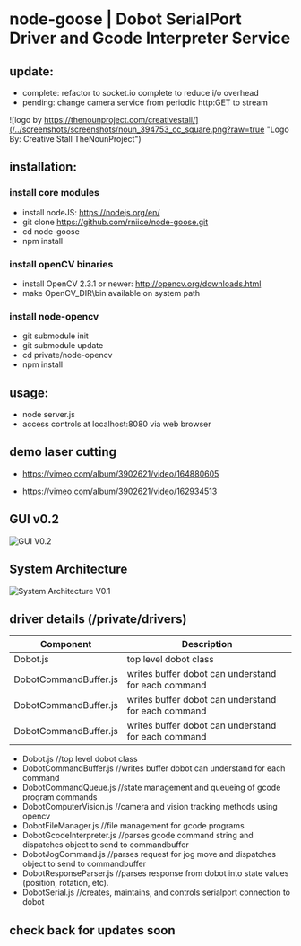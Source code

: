 # node-goose | Dobot SerialPort Driver and Gcode Interpreter Service

## update: 
- complete: refactor to socket.io complete to reduce i/o overhead
- pending: change camera service from periodic http:GET to stream

![logo by https://thenounproject.com/creativestall/](/../screenshots/screenshots/noun_394753_cc_square.png?raw=true "Logo By: Creative Stall TheNounProject")

## installation: 

### install core modules
- install nodeJS: https://nodejs.org/en/ 
- git clone https://github.com/rniice/node-goose.git 
- cd node-goose
- npm install

### install openCV binaries
- install OpenCV 2.3.1 or newer: http://opencv.org/downloads.html
- make OpenCV_DIR\bin available on system path

### install node-opencv
- git submodule init
- git submodule update
- cd private/node-opencv
- npm install

## usage:

- node server.js
- access controls at localhost:8080 via web browser

## demo laser cutting

- https://vimeo.com/album/3902621/video/164880605

- https://vimeo.com/album/3902621/video/162934513

## GUI v0.2

![GUI V0.2](/../screenshots/screenshots/dobot-control-v0.2.jpg?raw=true "GUI V0.2")

## System Architecture

![System Architecture V0.1](/../screenshots/screenshots/node-goose-app-architecture.jpg?raw=true "System Architecture V0.1")

## driver details (/private/drivers)

| Component                 | Description                                                                   |
| ------------------------- |-------------------------------------------------------------------------------|
| Dobot.js                  | top level dobot class                                                         |
| DobotCommandBuffer.js     | writes buffer dobot can understand for each command                           |
| DobotCommandBuffer.js     | writes buffer dobot can understand for each command                           |
| DobotCommandBuffer.js     | writes buffer dobot can understand for each command                           |




- Dobot.js                 //top level dobot class
- DobotCommandBuffer.js    //writes buffer dobot can understand for each command
- DobotCommandQueue.js     //state management and queueing of gcode program commands
- DobotComputerVision.js   //camera and vision tracking methods using opencv
- DobotFileManager.js      //file management for gcode programs
- DobotGcodeInterpreter.js //parses gcode command string and dispatches object to send to commandbuffer 
- DobotJogCommand.js	     //parses request for jog move and dispatches object to send to commandbuffer
- DobotResponseParser.js   //parses response from dobot into state values (position, rotation, etc).
- DobotSerial.js		       //creates, maintains, and controls serialport connection to dobot

## check back for updates soon


